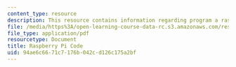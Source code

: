 ```yaml
---
content_type: resource
description: This resource contains information regarding program a raspberry pi camera.
file: /media/https%3A/open-learning-course-data-rc.s3.amazonaws.com/res-2-006-girls-who-build-cameras-summer-2016/94ae6c6671c7176b042cd126c175a2bf_MITRES2_006SUM16_Rasp_Code.pdf
file_type: application/pdf
resourcetype: Document
title: Raspberry Pi Code
uid: 94ae6c66-71c7-176b-042c-d126c175a2bf
---
```

